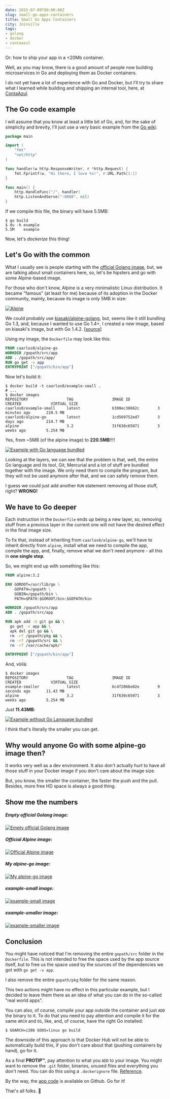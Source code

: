 ```yaml
---
date: 2015-07-09T00:00:00Z
slug: small-go-apps-containers
title: Small Go Apps Containers
city: Joinville
tags:
- golang
- docker
- contaazul
---
```


Or: how to ship your app in a <20Mb container.

Well, as you may know, there is a good amount of people now building
microservices in Go and deploying them as Docker containers.

I do not yet have a lot of experience with Go and Docker, but I'll try to
share what I learned while building and shipping an internal tool, here, at
[ContaAzul](http://contaazul.com).

## The Go code example

I will assume that you know at least a little bit of Go, and, for the sake
of simplicity and brevity, I'll just use a very basic example from the
[Go wiki](https://golang.org/doc/articles/wiki/):

```go
package main

import (
	"fmt"
	"net/http"
)

func handler(w http.ResponseWriter, r *http.Request) {
	fmt.Fprintf(w, "Hi there, I love %s!", r.URL.Path[1:])
}

func main() {
	http.HandleFunc("/", handler)
	http.ListenAndServe(":8080", nil)
}
```

If we compile this file, the binary will have 5.5MB:

```console
$ go build
$ du -h example
5.5M	example
```

Now, let's _dockerize_ this thing!

## Let's Go with the common

What I usually see is people starting with the
[official Golang image](https://registry.hub.docker.com/_/golang/), but, we
are talking about small containers here, so, let's be hipsters and go with
some Alpine-based image.

For those who don't know, Alpine is a very minimalistic Linux distribution.
It became "famous" (at least for me) because of its adoption in the Docker
community, mainly, because its image is only 5MB in size:

[![Alpine](https://badge.imagelayers.io/alpine:latest.svg)](https://imagelayers.io/?images=alpine:latest "Get your own badge on imagelayers.io")

We could probably use
[kiasaki/alpine-golang](https://github.com/kiasaki/docker-alpine-golang),
but, seems like it still bundling Go 1.3, and, because I wanted to use Go 1.4+,
I created a new image, based on kiasaki's image, but with Go 1.4.2.
[[source](https://github.com/caarlos0/docker-alpine-go)]

Using my image, the `Dockerfile` may look like this:

```dockerfile
FROM caarlos0/alpine-go
WORKDIR /gopath/src/app
ADD . /gopath/src/app/
RUN go get -v app
ENTRYPOINT ["/gopath/bin/app"]
```

Now let's build it:

```console
$ docker build -t caarlos0/example-small .
# ...
$ docker images
REPOSITORY                 TAG                 IMAGE ID            CREATED             VIRTUAL SIZE
caarlos0/example-small     latest              b300ec38662c        3 minutes ago       220.5 MB
caarlos0/alpine-go         latest              1cd569752ed7        3 days ago          214.7 MB
alpine                     3.2                 31f630c65071        3 weeks ago         5.254 MB
```

Yes, from ~5MB (of the alpine image) to **220.5MB**!!!!

[![Example with Go language bundled](https://badge.imagelayers.io/caarlos0/example-small.svg)](https://imagelayers.io/?images=caarlos0/example-small "Get your own badge on imagelayers.io")

Looking at the layers, we can see that the problem is that,
well, the entire Go language and its tool, Git, Mercurial and a lot of stuff
are bundled together with the image. We only need them to compile the program,
but they will not be used anymore after that, and we can safely remove them.

I guess we could just add another `RUN` statement removing all those stuff,
right? **WRONG!**

## We have to Go deeper

Each instruction in the `Dockerfile` ends up being a
new layer, so, removing stuff from a previous layer in the current one
will not have the desired effect in the final image size.

To fix that, instead of inheriting from `caarlos0/alpine-go`, we'll have to
inherit directly from `alpine`, install what we need to compile the app,
compile the app, and, finally, remove what we don't need anymore - all this
in **one single step**.

So, we might end up with something like this:

```dockerfile
FROM alpine:3.2

ENV GOROOT=/usr/lib/go \
    GOPATH=/gopath \
    GOBIN=/gopath/bin \
    PATH=$PATH:$GOROOT/bin:$GOPATH/bin

WORKDIR /gopath/src/app
ADD . /gopath/src/app

RUN apk add -U git go && \
  go get -v app && \
  apk del git go && \
  rm -rf /gopath/pkg && \
  rm -rf /gopath/src && \
  rm -rf /var/cache/apk/*

ENTRYPOINT ["/gopath/bin/app"]
```

And, vòilá:

```console
$ docker images
REPOSITORY                 TAG                 IMAGE ID            CREATED             VIRTUAL SIZE
example-smaller            latest              6c4f2066e02e        9 seconds ago       11.43 MB
alpine                     3.2                 31f630c65071        3 weeks ago         5.254 MB
```

Just **11.43MB**:

[![Example without Go Language bundled](https://badge.imagelayers.io/caarlos0/example-smaller:latest.svg)](https://imagelayers.io/?images=caarlos0/example-smaller:latest "Get your own badge on imagelayers.io")

I think that's literally the smaller you can get.

## Why would anyone Go with some alpine-go image then?

It works very well as a dev environment. It also don't actually hurt to have
all those stuff in your Docker image if you don't care about the image size.

But, you know, the smaller the container, the faster the push and the pull.
Besides, more free HD space is always a good thing.

## Show me the numbers

##### Empty official Golang image:

[![Empty official Golang image](https://badge.imagelayers.io/golang:latest.svg)](https://imagelayers.io/?images=golang:latest "Get your own badge on imagelayers.io")

##### Official Alpine image:

[![Official Alpine image](https://badge.imagelayers.io/alpine.svg)](https://imagelayers.io/?images=alpine "Get your own badge on imagelayers.io")

##### My alpine-go image:

[![My alpine-go image](https://badge.imagelayers.io/caarlos0/alpine-go:latest.svg)](https://imagelayers.io/?images=caarlos0/alpine-go:latest "Get your own badge on imagelayers.io")

##### example-small image:

[![example-small image](https://badge.imagelayers.io/caarlos0/example-small.svg)](https://imagelayers.io/?images=caarlos0/example-small "Get your own badge on imagelayers.io")

##### example-smaller image:

[![example-smaller image](https://badge.imagelayers.io/caarlos0/example-smaller:latest.svg)](https://imagelayers.io/?images=caarlos0/example-smaller:latest "Get your own badge on imagelayers.io")

## Conclusion

You might have noticed that I'm removing the entire `gopath/src` folder in the
`Dockerfile`. This is not intended to free the space used by the app source
itself, but to free us the space used by the sources of the dependencies we
got with `go get -v app`.

I also remove the entire `gopath/pkg` folder for the same reason.

This two actions might have no effect in this particular example, but I decided
to leave them there as an idea of what you can do in the so-called
"real world apps".

You can also, of course, compile your app outside the container and just
`ADD` the binary to it. To do that you need to pay attention and compile it
for the same `ARCH` and `OS`, like, and, of course, have the right Go
installed:

```console
$ GOARCH=i386 GOOS=linux go build
```

The downside of this approach is that Docker Hub will not be able to
automatically build this, if you don't care about that (pushing containers by
hand), go for it.

As a final **PROTIP™**, pay attention to what you `ADD` to your image. You
might want to remove the `.git` folder, binaries, unused files and everything
you don't need. You can do this using a `.dockerignore` file.
[Reference](https://docs.docker.com/engine/reference/builder/#/dockerignore-file).

By the way, the
[app code](https://github.com/caarlos0/small-go-app-container-example)
is available on Github. Go for it!

That's all folks. :beers:
